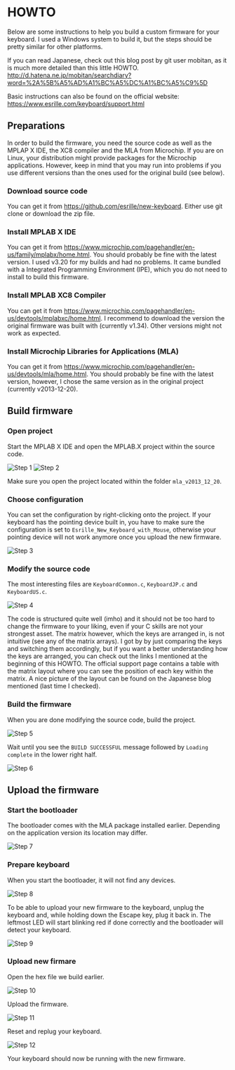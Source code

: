 # HOWTO

Below are some instructions to help you build a custom firmware for your keyboard. I used a Windows system
to build it, but the steps should be pretty similar for other platforms.

If you can read Japanese, check out this blog post by git user mobitan, as it is much more detailed than this
little HOWTO.
http://d.hatena.ne.jp/mobitan/searchdiary?word=%2A%5B%A5%AD%A1%BC%A5%DC%A1%BC%A5%C9%5D

Basic instructions can also be found on the official website: https://www.esrille.com/keyboard/support.html

## Preparations

In order to build the firmware, you need the source code as well as the MPLAP X IDE, the XC8 compiler and the MLA
from Microchip. If you are on Linux, your distribution might provide packages for the Microchip applications.
However, keep in mind that you may run into problems if you use different versions than the ones used for the
original build (see below).

### Download source code

You can get it from https://github.com/esrille/new-keyboard. Either use git clone or download the zip file.

### Install MPLAB X IDE

You can get it from https://www.microchip.com/pagehandler/en-us/family/mplabx/home.html. You should probably be fine
with the latest version. I used v3.20 for my builds and had no problems. It came bundled with a Integrated
Programming Environment (IPE), which you do not need to install to build this firmware.

### Install MPLAB XC8 Compiler

You can get it from https://www.microchip.com/pagehandler/en-us/devtools/mplabxc/home.html. I recommend to download
the version the original firmware was built with (currently v1.34). Other versions might not work as expected.

### Install Microchip Libraries for Applications (MLA)

You can get it from https://www.microchip.com/pagehandler/en-us/devtools/mla/home.html. You should probably be fine
with the latest version, however, I chose the same version as in the original project (currently v2013-12-20).

## Build firmware

### Open project

Start the MPLAB X IDE and open the MPLAB.X project within the source code.

![Step 1](doc/how-to-01.png)
![Step 2](doc/how-to-02.png)

Make sure you open the project located within the folder `mla_v2013_12_20`.

### Choose configuration

You can set the configuration by right-clicking onto the project. If your keyboard has the pointing device built in,
you have to make sure the configuration is set to `Esrille_New_Keyboard_with_Mouse`, otherwise your pointing device
will not work anymore once you upload the new firmware.

![Step 3](doc/how-to-03.png)

### Modify the source code

The most interesting files are `KeyboardCommon.c`, `KeyboardJP.c` and `KeyboardUS.c`.

![Step 4](doc/how-to-04.png)

The code is structured quite well (imho) and it should not be too hard to change the firmware to your liking, even
if your C skills are not your strongest asset. The matrix however, which the keys are arranged in, is not intuitive
(see any of the matrix arrays). I got by by just comparing the keys and switching them accordingly, but if you want
a better understanding how the keys are arranged, you can check out the links I mentioned at the beginning of this
HOWTO. The official support page contains a table with the matrix layout where you can see the position of each key
within the matrix. A nice picture of the layout can be found on the Japanese blog mentioned (last time I checked).

### Build the firmware

When you are done modifying the source code, build the project.

![Step 5](doc/how-to-05.png)

Wait until you see the `BUILD SUCCESSFUL` message followed by `Loading complete` in the lower right half.

![Step 6](doc/how-to-06.png)

## Upload the firmware

### Start the bootloader

The bootloader comes with the MLA package installed earlier. Depending on the application version its location may
differ.

![Step 7](doc/how-to-07.png)

### Prepare keyboard

When you start the bootloader, it will not find any devices.

![Step 8](doc/how-to-08.png)

To be able to upload your new firmware to the keyboard, unplug the keyboard and, while holding down the Escape key,
plug it back in. The leftmost LED will start blinking red if done correctly and the bootloader will detect your
keyboard.

![Step 9](doc/how-to-09.png)

### Upload new firmare

Open the hex file we build earlier.

![Step 10](doc/how-to-10.png)

Upload the firmware.

![Step 11](doc/how-to-11.png)

Reset and replug your keyboard.

![Step 12](doc/how-to-12.png)

Your keyboard should now be running with the new firmware.

